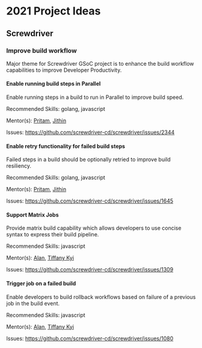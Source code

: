 # 2021 Project Ideas

## Screwdriver



### Improve build workflow

Major theme for Screwdriver GSoC project is to enhance the build workflow capabilities to improve Developer Productivity. 

#### Enable running build steps in Parallel

Enable running steps in a build to run in Parallel to improve build speed.

Recommended Skills: golang, javascript

Mentor(s): [Pritam](https://github.com/pritamstyz4ever/), [Jithin](https://github.com/jithine/)

Issues: https://github.com/screwdriver-cd/screwdriver/issues/2344

#### Enable retry functionality for failed build steps

Failed steps in a build should be optionally retried to improve build resiliency.

Recommended Skills: golang, javascript

Mentor(s): [Pritam](https://github.com/pritamstyz4ever/), [Jithin](https://github.com/jithine/)

Issues: https://github.com/screwdriver-cd/screwdriver/issues/1645

#### Support Matrix Jobs

Provide matrix build capability which allows developers to use concise syntax to express their build pipeline.

Recommended Skills: javascript

Mentor(s): [Alan](https://github.com/adong), [Tiffany Kyi](https://github.com/tkyi/)

Issues: https://github.com/screwdriver-cd/screwdriver/issues/1309



#### Trigger job on a failed build

Enable developers to build rollback workflows based on failure of a previous job in the build event.

Recommended Skills: javascript

Mentor(s): [Alan](https://github.com/adong), [Tiffany Kyi](https://github.com/tkyi/)

Issues: https://github.com/screwdriver-cd/screwdriver/issues/1080
